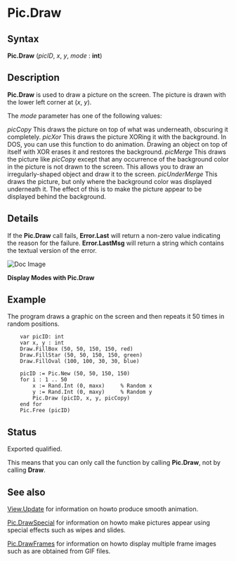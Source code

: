 
# Pic.Draw

## Syntax
**Pic.Draw** (_picID_, _x_, _y_, _mode_ : **int**)

## Description
**Pic.Draw** is used to draw a picture on the screen. The picture is drawn with the lower left corner at (_x_, _y_).

The _mode_ parameter has one of the following values:


_picCopy_   This draws the picture on top of what was underneath, obscuring it completely.
_picXor_   This draws the picture XORing it with the background. In DOS, you can use this function to do animation. Drawing an object on top of itself with XOR erases it and restores the background.
_picMerge_   This draws the picture like _picCopy_ except that any occurrence of the background color in the picture is not drawn to the screen. This allows you to draw an irregularly-shaped object and draw it to the screen.
_picUnderMerge_   This draws the picture, but only where the background color was displayed underneath it. The effect of this is to make the picture appear to be displayed behind the background.



## Details
If the **Pic.Draw** call fails, **Error.Last** will return a non-zero value indicating the reason for the failure. **Error.LastMsg** will return a string which contains the textual version of the error.



![Doc Image](pic_draw01.gif)

**Display Modes with Pic.Draw**


## Example
The program draws a graphic on the screen and then repeats it 50 times in random positions.

        var picID: int
        var x, y : int
        Draw.FillBox (50, 50, 150, 150, red)
        Draw.FillStar (50, 50, 150, 150, green)
        Draw.FillOval (100, 100, 30, 30, blue)
        
        picID := Pic.New (50, 50, 150, 150)
        for i : 1 .. 50
            x := Rand.Int (0, maxx)     % Random x
            y := Rand.Int (0, maxy)     % Random y
            Pic.Draw (picID, x, y, picCopy)
        end for
        Pic.Free (picID)
## Status
Exported qualified.

This means that you can only call the function by calling **Pic.Draw**, not by calling **Draw**.


## See also
[View.Update](view_update.html) for information on howto produce smooth animation.

[Pic.DrawSpecial](pic_drawspecial.html) for information on howto make pictures appear using special effects such as wipes and slides.

[Pic.DrawFrames](pic_drawframes.html) for information on howto display multiple frame images such as are obtained from GIF files.
